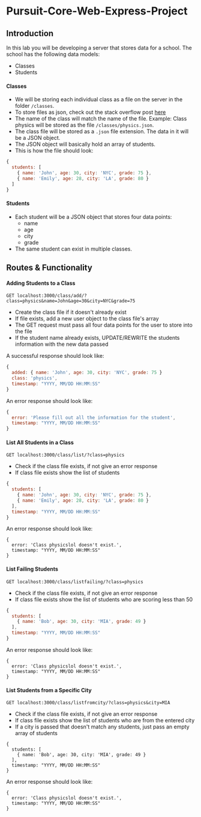 # Pursuit-Core-Web-Express-Project

## Introduction

In this lab you will be developing a server that stores data for a school. The school has the following data models:
- Classes
- Students

#### Classes

- We will be storing each individual class as a file on the server in the folder `/classes`. 
- To store files as json, check out the stack overflow post [here](https://stackoverflow.com/questions/33113125/save-a-json-file-to-server-in-express-node)
- The name of the class will match the name of the file. Example: Class physics will be stored as the file `/classes/physics.json`.
- The class file will be stored as a `.json` file extension. The data in it will be a JSON object.
- The JSON object will basically hold an array of students.
- This is how the file should look:

```javascript
{
  students: [
    { name: 'John', age: 30, city: 'NYC', grade: 75 },
    { name: 'Emily', age: 28, city: 'LA', grade: 80 }
  ]
}
```

#### Students
- Each student will be a JSON object that stores four data points:
  - name
  - age
  - city
  - grade
- The same student can exist in multiple classes.

## Routes & Functionality

#### Adding Students to a Class
```
GET localhost:3000/class/add/?class=physics&name=John&age=30&city=NYC&grade=75
```
- Create the class file if it doesn't already exist
- If file exists, add a new user object to the class file's array
- The GET request must pass all four data points for the user to store into the file
- If the student name already exists, UPDATE/REWRITE the students information with the new data passed

A successful response should look like:

```javascript
{ 
  added: { name: 'John', age: 30, city: 'NYC', grade: 75 }
  class: 'physics',
  timestamp: "YYYY, MM/DD HH:MM:SS"
}
```

An error response should look like:
```javascript
{ 
  error: 'Please fill out all the information for the student',
  timestamp: "YYYY, MM/DD HH:MM:SS"
}
```

#### List All Students in a Class

```
GET localhost:3000/class/list/?class=physics
```
- Check if the class file exists, if not give an error response
- If class file exists show the list of students

```javascript
{
  students: [
    { name: 'John', age: 30, city: 'NYC', grade: 75 },
    { name: 'Emily', age: 28, city: 'LA', grade: 80 }
  ],
  timestamp: "YYYY, MM/DD HH:MM:SS"
}
```

An error response should look like:
```
{ 
  error: 'Class physicslol doesn't exist.',
  timestamp: "YYYY, MM/DD HH:MM:SS"
}
```

#### List Failing Students

```
GET localhost:3000/class/listfailing/?class=physics
```
- Check if the class file exists, if not give an error response
- If class file exists show the list of students who are scoring less than 50

```javascript
{
  students: [
    { name: 'Bob', age: 30, city: 'MIA', grade: 49 }
  ],
  timestamp: "YYYY, MM/DD HH:MM:SS"
}
```

An error response should look like:
```
{ 
  error: 'Class physicslol doesn't exist.',
  timestamp: "YYYY, MM/DD HH:MM:SS"
}
```

#### List Students from a Specific City

```
GET localhost:3000/class/listfromcity/?class=physics&city=MIA
```
- Check if the class file exists, if not give an error response
- If class file exists show the list of students who are from the entered city
- If a city is passed that doesn't match any students, just pass an empty array of students

```
{
  students: [
    { name: 'Bob', age: 30, city: 'MIA', grade: 49 }
  ],
  timestamp: "YYYY, MM/DD HH:MM:SS"
}
```

An error response should look like:
```
{ 
  error: 'Class physicslol doesn't exist.',
  timestamp: "YYYY, MM/DD HH:MM:SS"
}
```
